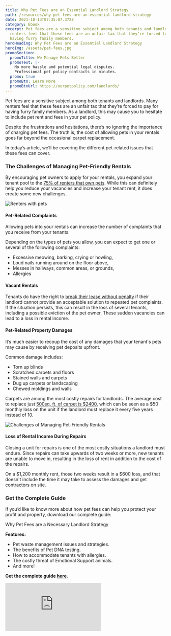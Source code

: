 ```yaml
---
title: Why Pet Fees are an Essential Landlord Strategy
path: /resources/why-pet-fees-are-an-essential-landlord-strategy
date: 2021-10-13T07:35:07.372Z
category: Ebook
excerpt: Pet fees are a sensitive subject among both tenants and landlords. Many
  renters feel that these fees are an unfair tax that they’re forced to pay for
  having furry family members.
heroHeading: Why Pet Fees are an Essential Landlord Strategy
heroImg: /assets/pet-fees.jpg
promoSection:
  promoTitle: We Manage Pets Better​
  promoText: |-
    No more hassle and potential legal disputes.
    Professional pet policy contracts in minutes.
  promo: true
  promoBtn: Learn More
  promoBtnUrl: https://ourpetpolicy.com/landlords/
---
```

Pet fees are a sensitive subject among both tenants and landlords. Many renters feel that these fees are an unfair tax that they’re forced to pay for having furry family members. As a landlord, this may cause you to hesitate to include pet rent and fees in your pet policy. 

Despite the frustrations and hesitations, there’s no ignoring the importance of charging pet fees. The truth is, the cost of allowing pets in your rentals goes far beyond the occasional carpet replacement. 

In today’s article, we’ll be covering the different pet-related issues that these fees can cover.

### The Challenges of Managing Pet-Friendly Rentals

By encouraging pet owners to apply for your rentals, you expand your tenant pool to the [75% of renters that own pets](https://www.ourpetpolicy.com/resources/the-landlords-guide-to-tenants-with-pets/). While this can definitely help you reduce your vacancies and increase your tenant rent, it does create some new challenges.

![Renters with pets](/assets/renters-own-pets.png "Renters with pets")

#### Pet-Related Complaints

Allowing pets into your rentals can increase the number of complaints that you receive from your tenants. 

Depending on the types of pets you allow, you can expect to get one or several of the following complaints:

* Excessive meowing, barking, crying or howling,
* Loud nails running around on the floor above,
* Messes in hallways, common areas, or grounds,
* Allergies

#### Vacant Rentals

Tenants do have the right to [break their lease without penalty](https://www.nolo.com/legal-encyclopedia/question-break-lease-noise-apartment-28219.html#:~:text=Shouting%20neighbors%20and%20barking%20dogs,rent%20due%20under%20the%20lease.) if their landlord cannot provide an acceptable solution to repeated pet complaints. If the situation persists, this can result in the loss of several tenants, including a possible eviction of the pet owner. These sudden vacancies can lead to a loss in rental income.

#### Pet-Related Property Damages 

It’s much easier to recoup the cost of any damages that your tenant's pets may cause by receiving pet deposits upfront. 

Common damage includes:

* Torn up blinds
* Scratched carpets and floors
* Stained walls and carpets
* Dug up carpets or landscaping
* Chewed moldings and walls

Carpets are among the most costly repairs for landlords. The average cost to replace just [500sq. ft. of carpet is $2400](https://homeguide.com/costs/carpet-installation-cost), which can be seen as a $50 monthly loss on the unit if the landlord must replace it every five years instead of 10.

![Challenges of Managing Pet-Friendly Rentals](/assets/challenges-of-pet-friendly-rentals.png "Challenges of Managing Pet-Friendly Rentals")

#### Loss of Rental Income During Repairs 

Closing a unit for repairs is one of the most costly situations a landlord must endure. Since repairs can take upwards of two weeks or more, new tenants are unable to move in, resulting in the loss of rent in addition to the cost of the repairs. 

On a $1,200 monthly rent, those two weeks result in a $600 loss, and that doesn't include the time it may take to assess the damages and get contractors on site.

### Get the Complete Guide

If you’d like to know more about how pet fees can help you protect your profit and property, download our complete guide: 

Why Pet Fees are a Necessary Landlord Strategy

**Features:**

* Pet waste management issues and strategies.
* The benefits of Pet DNA testing.
* How to accommodate tenants with allergies.
* The costly threat of Emotional Support animals.
* And more!

**Get the complete guide [here](https://www.ourpetpolicy.com/assets/ourpetpolicy_landlord_strategy_e-book.pdf)**.

![Why Pet Fees are an Essential Landlord Strategy](https://www.ourpetpolicy.com/assets/ourpetpolicy_landlord_strategy_e-book.pdf "Why Pet Fees are an Essential Landlord Strategy")